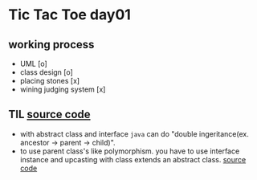 # Tic Tac Toe day01
## working process
- UML [o]
- class design [o]
- placing stones [x]
- wining judging system [x]

## TIL [source code]()
- with abstract class and interface `java` can do "double ingeritance(ex. ancestor -> parent -> child)".
- to use parent class's like polymorphism. you have to use interface instance and upcasting with class extends an abstract class. [source code](https://github.com/wanni0928/tic_tac_toe_java/blob/master/Tic_Tac_Toe/src/com/tictactoe/game/TicTacToe.java)